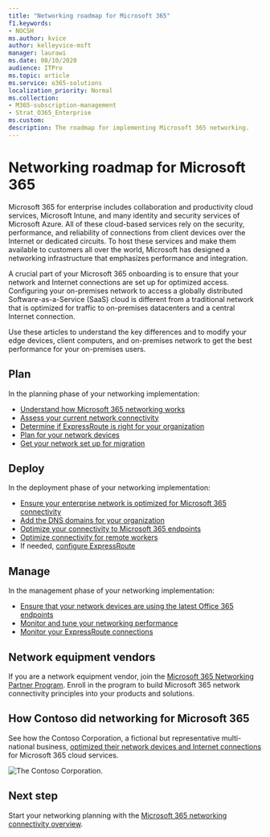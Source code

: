 ```yaml
---
title: "Networking roadmap for Microsoft 365"
f1.keywords:
- NOCSH
ms.author: kvice
author: kelleyvice-msft
manager: laurawi
ms.date: 08/10/2020
audience: ITPro
ms.topic: article
ms.service: o365-solutions
localization_priority: Normal
ms.collection: 
- M365-subscription-management
- Strat_O365_Enterprise
ms.custom:
description: The roadmap for implementing Microsoft 365 networking.
---
```


# Networking roadmap for Microsoft 365

Microsoft 365 for enterprise includes collaboration and productivity cloud services, Microsoft Intune, and many identity and security services of Microsoft Azure. All of these cloud-based services rely on the security, performance, and reliability of connections from client devices over the Internet or dedicated circuits. To host these services and make them available to customers all over the world, Microsoft has designed a networking infrastructure that emphasizes performance and integration. 

A crucial part of your Microsoft 365 onboarding is to ensure that your network and Internet connections are set up for optimized access. Configuring your on-premises network to access a globally distributed Software-as-a-Service (SaaS) cloud is different from a traditional network that is optimized for traffic to on-premises datacenters and a central Internet connection. 

Use these articles to understand the key differences and to modify your edge devices, client computers, and on-premises network to get the best performance for your on-premises users.

## Plan

In the planning phase of your networking implementation:

- [Understand how Microsoft 365 networking works](microsoft-365-networking-overview.md)
- [Assess your current network connectivity](assessing-network-connectivity.md)
- [Determine if ExpressRoute is right for your organization](network-planning-with-expressroute.md)
- [Plan for your network devices](plan-for-network-devices.md)
- [Get your network set up for migration](network-and-migration-planning.md)

## Deploy

In the deployment phase of your networking implementation:

- [Ensure your enterprise network is optimized for Microsoft 365 connectivity](set-up-network-for-microsoft-365.md)
- [Add the DNS domains for your organization](../admin/setup/add-domain.md)
- [Optimize your connectivity to Microsoft 365 endpoints](microsoft-365-ip-web-service.md)
- [Optimize connectivity for remote workers](microsoft-365-vpn-split-tunnel.md)
- If needed, [configure ExpressRoute](azure-expressroute.md)

## Manage

In the management phase of your networking implementation:

- [Ensure that your network devices are using the latest Office 365 endpoints](microsoft-365-endpoints.md)
- [Monitor and tune your networking performance](network-planning-and-performance.md)
- [Monitor your ExpressRoute connections](managing-expressroute-for-connectivity.md)

## Network equipment vendors

If you are a network equipment vendor, join the [Microsoft 365 Networking Partner Program](microsoft-365-networking-partner-program.md). Enroll in the program to build Microsoft 365 network connectivity principles into your products and solutions. 

## How Contoso did networking for Microsoft 365

See how the Contoso Corporation, a fictional but representative multi-national business, [optimized their network devices and Internet connections](contoso-networking.md) for Microsoft 365 cloud services.

![The Contoso Corporation.](../media/contoso-overview/contoso-icon.png)

## Next step

Start your networking planning with the [Microsoft 365 networking connectivity overview](microsoft-365-networking-overview.md).